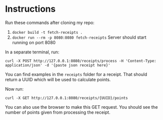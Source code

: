 # Instructions
Run these commands after cloning my repo:
1. `docker build -t fetch-receipts .`
2. `docker run --rm -p 8080:8080 fetch-receipts`
Server should start running on port 8080

In a separate terminal, run:
 ```
 curl -X POST http://127.0.0.1:8080/receipts/process -H 'Content-Type: application/json' -d '{paste json receipt here}'
 ```
You can find examples in the `receipts` folder for a receipt.
That should return a UUID which will be used to calculate points.

Now run:
```
curl -X GET http://127.0.0.1:8080/receipts/{UUID}/points
```
You can also use the browser to make this GET request. You should see the number of points given from processing the receipt.